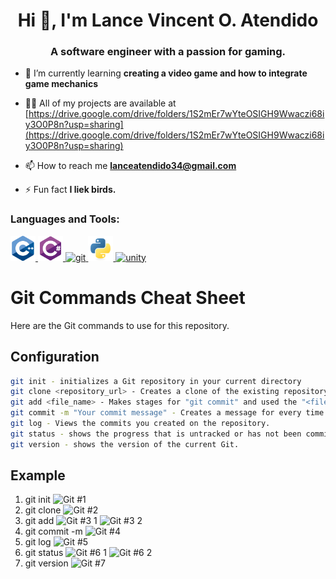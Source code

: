 <h1 align="center">Hi 👋, I'm Lance Vincent O. Atendido</h1>
<h3 align="center">A software engineer with a passion for gaming.</h3>

- 🌱 I’m currently learning **creating a video game and how to integrate game mechanics**

- 👨‍💻 All of my projects are available at [https://drive.google.com/drive/folders/1S2mEr7wYteOSIGH9Wwaczi68iy3O0P8n?usp=sharing](https://drive.google.com/drive/folders/1S2mEr7wYteOSIGH9Wwaczi68iy3O0P8n?usp=sharing)

- 📫 How to reach me **lanceatendido34@gmail.com**

- ⚡ Fun fact **I liek birds.**
<p align="left">
</p>

<h3 align="left">Languages and Tools:</h3>
<p align="left"> <a href="https://www.w3schools.com/cpp/" target="_blank" rel="noreferrer"> <img src="https://raw.githubusercontent.com/devicons/devicon/master/icons/cplusplus/cplusplus-original.svg" alt="cplusplus" width="40" height="40"/> </a> <a href="https://www.w3schools.com/cs/" target="_blank" rel="noreferrer"> <img src="https://raw.githubusercontent.com/devicons/devicon/master/icons/csharp/csharp-original.svg" alt="csharp" width="40" height="40"/> </a> <a href="https://git-scm.com/" target="_blank" rel="noreferrer"> <img src="https://www.vectorlogo.zone/logos/git-scm/git-scm-icon.svg" alt="git" width="40" height="40"/> </a> <a href="https://www.python.org" target="_blank" rel="noreferrer"> <img src="https://raw.githubusercontent.com/devicons/devicon/master/icons/python/python-original.svg" alt="python" width="40" height="40"/> </a> <a href="https://unity.com/" target="_blank" rel="noreferrer"> <img src="https://www.vectorlogo.zone/logos/unity3d/unity3d-icon.svg" alt="unity" width="40" height="40"/> </a> </p>

# Git Commands Cheat Sheet

Here are the Git commands to use for this repository.

## Configuration
```bash
git init - initializes a Git repository in your current directory
git clone <repository_url> - Creates a clone of the existing repository to a new directory and has the "<repository_url>" to specify on what repository you want to clone.
git add <file_name> - Makes stages for "git commit" and used the "<file_name>" to specify on which file u want to commit a change.
git commit -m "Your commit message" - Creates a message for every time you commit a change.
git log - Views the commits you created on the repository.
git status - shows the progress that is untracked or has not been commited.
git version - shows the version of the current Git.
```

## Example

1. git init
![Git #1](https://github.com/BirdBrain34/BirdBrain34/assets/126303872/2d576654-33f6-4623-910d-fc15bbe7dcfe)
2. git clone 
![Git #2](https://github.com/BirdBrain34/BirdBrain34/assets/126303872/66406d0c-e71d-4b75-854a-c32a00d7cdbc)
3. git add
![Git #3 1](https://github.com/BirdBrain34/BirdBrain34/assets/126303872/de843a48-bbf3-48ff-8b7f-2e685a822476)
![Git #3 2](https://github.com/BirdBrain34/BirdBrain34/assets/126303872/d05faac2-ac8f-4c9f-a89d-6800cf7304a7)
4. git commit -m
![Git #4](https://github.com/BirdBrain34/BirdBrain34/assets/126303872/236a127a-5b6b-4220-b01e-22b3b0aaf6aa)
5. git log 
![Git #5](https://github.com/BirdBrain34/BirdBrain34/assets/126303872/69e85d58-56cb-44fa-bd95-0493ffbcf710)
6. git status
![Git #6 1](https://github.com/BirdBrain34/BirdBrain34/assets/126303872/1752dc39-aa36-4bda-b95e-e456f64eb1c7)
![Git #6 2](https://github.com/BirdBrain34/BirdBrain34/assets/126303872/f0807e58-c9c6-4379-9404-94d1cf82e1c8)
7. git version
![Git #7](https://github.com/BirdBrain34/BirdBrain34/assets/126303872/30ec6b6a-b99c-49fb-8a36-163a160ba498)
